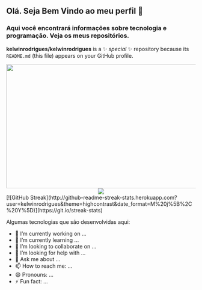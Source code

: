 ## Olá. Seja Bem Vindo ao meu perfil 👋
### Aqui você encontrará informações sobre tecnologia e programação. Veja os meus repositórios.


**kelwinrodrigues/kelwinrodrigues** is a ✨ _special_ ✨ repository because its `README.md` (this file) appears on your GitHub profile.

<div id="header" align="center">
  <img src="https://media.giphy.com/media/26tn33aiTi1jkl6H6/giphy.gif" width="550" height="330"/>
  <br>
  <img src="https://img.shields.io/badge/c%C3%B3digo-javascript-orange"/>
  <br>
  
</div>
<div>
  [![GitHub Streak](http://github-readme-streak-stats.herokuapp.com?user=kelwinrodrigues&theme=highcontrast&date_format=M%20j%5B%2C%20Y%5D)](https://git.io/streak-stats)
  </div>


Algumas tecnologias que são desenvolvidas aqui:

- 🔭 I’m currently working on ...
- 🌱 I’m currently learning ...
- 👯 I’m looking to collaborate on ...
- 🤔 I’m looking for help with ...
- 💬 Ask me about ...
- 📫 How to reach me: ...
- 😄 Pronouns: ...
- ⚡ Fun fact: ...

